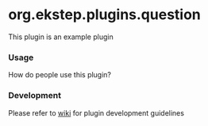 # org.ekstep.plugins.question

This plugin is an example plugin

### Usage

How do people use this plugin?

### Development

Please refer to [wiki](https://github.com/ekstep/Contributed-Plugins/wiki) for plugin development guidelines